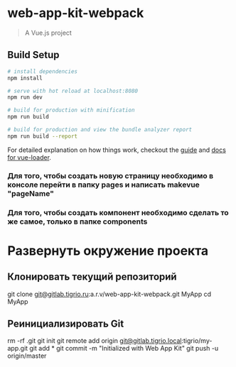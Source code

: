 # web-app-kit-webpack

> A Vue.js project

## Build Setup

``` bash
# install dependencies
npm install

# serve with hot reload at localhost:8080
npm run dev

# build for production with minification
npm run build

# build for production and view the bundle analyzer report
npm run build --report
```

For detailed explanation on how things work, checkout the [guide](http://vuejs-templates.github.io/webpack/) and [docs for vue-loader](http://vuejs.github.io/vue-loader).


### Для того, чтобы создать новую страницу необходимо в консоле перейти в папку pages и написать makevue "pageName"
### Для того, чтобы создать компонент необходимо сделать то же самое, только в папке components

# Развернуть окружение проекта
## Клонировать текущий репозиторий
git clone git@gitlab.tigrio.ru:a.r.v/web-app-kit-webpack.git MyApp
cd MyApp

## Реинициализировать Git
rm -rf .git
git init
git remote add origin git@gitlab.tigrio.local:tigrio/my-app.git
git add *
git commit -m "Initialized with Web App Kit"
git push -u origin/master
